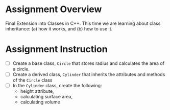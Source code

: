 # Assignment Overview

Final Extension into Classes in C++. This time we are learning about class inheritance: (a) how it works, and (b) how to use it. 

# Assignment Instruction

- [ ] Create a base class, `Circle` that stores radius and calculates the area of a circle.
- [ ] Create a derived class, `Cylinder` that inherits the attributes and methods of the `Circle` class 
- [ ] In the `Cylinder` class, create the following: 
    - height attribute, 
    - calculating surface area, 
    - calculating volume